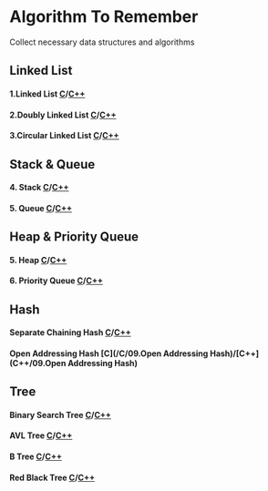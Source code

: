 # Algorithm To Remember
Collect necessary data structures and algorithms

## Linked List
#### 1.Linked List [C](/C/01.Linked_list)/[C++](C++/01.Linked_list)
#### 2.Doubly Linked List [C](/C/02.Doubly_Linked_List)/[C++](C++/02.Doubly_Linked_List)
#### 3.Circular Linked List [C](/C/03.Circular_Linked_list)/[C++](C++/03.Circular_Linked_list)

## Stack & Queue
#### 4. Stack [C](/C/04.Stack)/[C++](C++/04.Stack)
#### 5. Queue [C](/C/05.Queue)/[C++](C++/05.Queue)

## Heap & Priority Queue
#### 5. Heap [C](/C/06.Heap)/[C++](C++/06.Heap)
#### 6. Priority Queue [C](/C/07.Priority_Queue)/[C++](C++/07.Priority_Queue)

## Hash
#### Separate Chaining Hash [C](/C/08.Separate_Chaining_Hash)/[C++](C++/08.Separate_Chaining_Hash)
#### Open Addressing Hash [C](/C/09.Open Addressing Hash)/[C++](C++/09.Open Addressing Hash)

## Tree
#### Binary Search Tree [C](/C/10.Binary_Search_Tree)/[C++](C++/10.Binary_Search_Tree)
#### AVL Tree [C](/C/11.AVL_Tree)/[C++](C++/11.AVL_Tree)
#### B Tree [C](/C/12.B_Tree)/[C++](C++/12.B_Tree)
#### Red Black Tree [C](/C/13.Red_Black_Tree)/[C++](C++/13.Red_Black_Tree)

